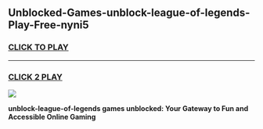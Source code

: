 
## Unblocked-Games-unblock-league-of-legends-Play-Free-nyni5
<h3>
<a href="https://premium76.site?title=unblock-league-of-legends&ref=23A">CLICK TO PLAY</a></h3>
<hr>

<h3>
<a href="https://premium76.site?title=unblock-league-of-legends&ref=23A">CLICK 2 PLAY</a>
  
</h3>

<a href="https://premium76.site?title=unblock-league-of-legends&ref=23A"><img src="https://clearcache.store/games.png"></a>


**unblock-league-of-legends games unblocked: Your Gateway to Fun and Accessible Online Gaming**
